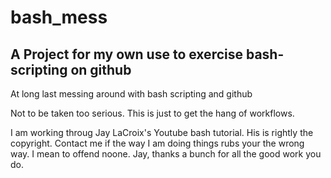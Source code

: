 # bash_mess

## A Project for my own use to exercise bash-scripting on github



At long last messing around with bash scripting and github

Not to be taken too serious. This is just to get the hang of workflows.

I am working throug Jay LaCroix's Youtube bash tutorial. His is rightly the copyright. Contact me if the way I am doing things rubs your the wrong way. I mean to offend noone. Jay, thanks a bunch for all the good work you do.
